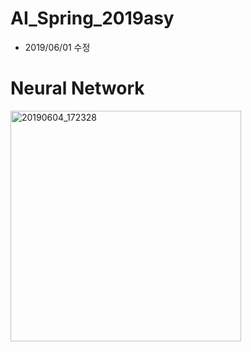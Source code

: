 # AI_Spring_2019asy
* 2019/06/01 수정
# Neural Network
<img width="369" alt="20190604_172328" src="https://user-images.githubusercontent.com/44018024/58863654-391c3880-86ee-11e9-8513-e726d34e63d2.png">

